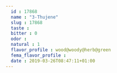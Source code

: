 ```yaml
---
  id : 17868
  name : "3-Thujene"
  slug : 17868
  taste : 
  bitter : 0
  odor : 
  natural : 1
  flavor_profile : wood@woody@herb@green
  fema_flavor_profile : 
  date : 2019-03-26T08:47:11+01:00
---
```




